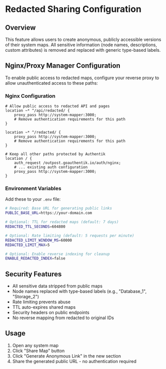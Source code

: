# Redacted Sharing Configuration

## Overview
This feature allows users to create anonymous, publicly accessible versions of their system maps. All sensitive information (node names, descriptions, custom attributes) is removed and replaced with generic type-based labels.

## Nginx/Proxy Manager Configuration

To enable public access to redacted maps, configure your reverse proxy to allow unauthenticated access to these paths:

### Nginx Configuration
```nginx
# Allow public access to redacted API and pages
location ~* ^/api/redacted/ {
    proxy_pass http://system-mapper:3000;
    # Remove authentication requirements for this path
}

location ~* ^/redacted/ {
    proxy_pass http://system-mapper:3000;
    # Remove authentication requirements for this path  
}

# Keep all other paths protected by Authentik
location / {
    auth_request /outpost.goauthentik.io/auth/nginx;
    # ... existing auth configuration
    proxy_pass http://system-mapper:3000;
}
```

### Environment Variables
Add these to your `.env` file:

```bash
# Required: Base URL for generating public links
PUBLIC_BASE_URL=https://your-domain.com

# Optional: TTL for redacted maps (default: 7 days)
REDACTED_TTL_SECONDS=604800

# Optional: Rate limiting (default: 5 requests per minute)
REDACTED_LIMIT_WINDOW_MS=60000
REDACTED_LIMIT_MAX=5

# Optional: Enable reverse indexing for cleanup
ENABLE_REDACTED_INDEX=false
```

## Security Features
- All sensitive data stripped from public maps
- Node names replaced with type-based labels (e.g., "Database_1", "Storage_2")
- Rate limiting prevents abuse
- TTL auto-expires shared maps
- Security headers on public endpoints
- No reverse mapping from redacted to original IDs

## Usage
1. Open any system map
2. Click "Share Map" button
3. Click "Generate Anonymous Link" in the new section
4. Share the generated public URL - no authentication required

